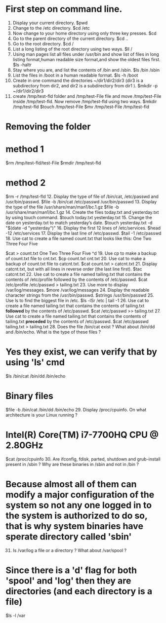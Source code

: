 # First step on command line.
1. Display your current directory.
$pwd
2. Change to the /etc directory.
$cd /etc
3. Now change to your home directory using only three key presses.
$cd
4. Go to the parent directory of the current directory.
$cd ..
5. Go to the root directory.
$cd /
6. List a long listing of the root directory using two ways.
$ll /
7. Using man pages list all files under /usr/bin and show list of files in long listing format,human readable size format,and show the oldest files first.
$ls -haltr
8. Stay where you are, and list the contents of /bin and /sbin.
$ls /bin /sbin
9. List the files in /boot in a human readable format.
$ls -h /boot
10. Create in one command the directories ~/dir1/dir2/dir3 (dir3 is a subdirectory from dir2, and dir2 is a subdirectory from dir1 ).
$mkdir -p ~/dir1/dir2/dir3
11. create /tmp/test-fld folder and /tmp/test-File file and move /tmp/test-File inside /tmp/test-fld. Now remove /tmp/test-fld using two ways.
$mkdir /tmp/test-fld
$touch /tmp/test-File
$mv /tmp/test-File /tmp/test-fld
# Removing the folder
# method 1
  $rm /tmp/test-fld/test-File
  $rmdir /tmp/test-fld
# method 2
  $rm -r /tmp/test-fld
12. Display the type of file of /bin/cat, /etc/passwd and /usr/bin/passwd.
$file -b /bin/cat /etc/passwd /usr/bin/passwd
13. Display the type of the file /usr/share/man/man1/bc.1.gz
$file -b /usr/share/man/man1/bc.1.gz
14. Create the files today.txt and yesterday.txt by using touch command.
$touch today.txt yesterday.txt
15. Change the date on yesterday.txt to match yesterday’s date.
$touch yesterday.txt -d "$(date -d "yesterday")"
16. Display the first 12 lines of /etc/services.
$head -12 /etc/services
17. Display the last line of /etc/passwd.
$tail -1 /etc/passwd
18. Use cat to create a file named count.txt that looks like this:
One
Two
Three
Four
Five

$cat > count.txt
One
Two
Three
Four
Five
^d
19. Use cp to make a backup of count.txt file to cnt.txt.
$cp count.txt cnt.txt
20. Use cat to make a backup of count.txt file to catcnt.txt.
$cat count.txt > catcnt.txt
21. Display catcnt.txt, but with all lines in reverse order (the last line first).
$tac catcnt.txt
22. Use cat to create a file named tailing.txt that contains the contents of /etc/profile followed by the contents of /etc/passwd.
$cat /etc/profile /etc/passwd > tailing.txt
23. Use more to display /var/log/messages.
$more /var/log/messages
24. Display the readable character strings from the /usr/bin/passwd.
$strings /usr/bin/passwd
25. Use ls to find the biggest file in /etc.
$ls -lSr /etc | tail -1
26.  Use cat to create a file named tailing.txt that contains the contents of tailing.txt **followed** by the contents of /etc/passwd.
$cat /etc/passwd >> tailing.txt
27. Use cat to create a file named tailing.txt that contains the contents of tailing.txt **preceded** by the contents of /etc/passwd.
$cat /etc/passwd tailing.txt > tailing.txt
28. Does the file /bin/cat exist ? What about /bin/dd and /bin/echo. What is the type of these files ?
# Yes they exist, we can verify that by using 'ls' cmd
$ls /bin/cat /bin/dd /bin/echo
# Binary files
$file -b /bin/cat /bin/dd /bin/echo
29. Display /proc/cpuinfo. On what architecture is your Linux running ?
# Intel(R) Core(TM) i7-7700HQ CPU @ 2.80GHz
$cat /proc/cpuinfo
30. Are ifconfig, fdisk, parted, shutdown and grub-install present in /sbin ? Why are these binaries in /sbin and not in /bin ?
# Because almost all of them can modify a major configuration of the system so not any one logged in to the system is authorized to do so, that is why system binaries have sperate directory called 'sbin' 
31.  Is /var/log a file or a directory ? What about /var/spool ?
# Since there is a 'd' flag for both 'spool' and 'log' then they are directories (and each directory is a file)
$ls -l /var
